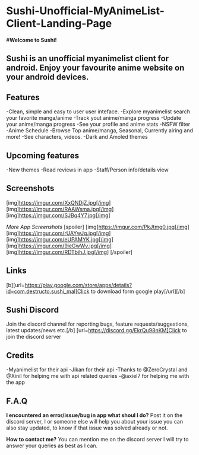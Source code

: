 # Sushi-Unofficial-MyAnimeList-Client-Landing-Page
#**Welcome to Sushi!**

## Sushi is an unofficial myanimelist client for android. Enjoy your favourite anime website on your android devices.

## Features
-Clean, simple and easy to user user inteface.
-Explore myanimelist search your favorite manga/anime
-Track yout anime/manga progress
-Update your anime/manga progress
-See your profile and anime stats
-NSFW filter
-Anime Schedule
-Browse Top anime/manga, Seasonal, Currently airing and more!
-See characters, videos.
-Dark and Amoled themes



## **Upcoming features**
-New themes
-Read reviews in app
-Staff/Person info/details view


## **Screenshots**
[img]https://imgur.com/XxQNDjZ.jpg[/img] [img]https://imgur.com/RAAWsma.jpg[/img] [img]https://imgur.com/SJBq4Y7.jpg[/img]

*More App Screenshots*
[spoiler]
[img]https://imgur.com/PkJtmg0.jpg[/img]
[img]https://imgur.com/rUAYwJq.jpg[/img]
[img]https://imgur.com/eUPAMYK.jpg[/img]
[img]https://imgur.com/9ieGwWv.jpg[/img]
[img]https://imgur.com/RDTbihJ.jpg[/img]
[/spoiler]



## **Links**

[b][url=https://play.google.com/store/apps/details?id=com.destructo.sushi_mal]Click to download form google play[/url][/b]



## **Sushi Discord**
Join the discord channel for reporting bugs, feature requests/suggestions, latest updates/news etc.[/b]
[url=https://discord.gg/EkrQu98nKM]Click to join the discord server
 
## **Credits**

-Myanimelist for their api
-Jikan for their api
-Thanks to @ZeroCrystal and @Xinil for
 helping me with api related queries
-@axiel7 for helping me with the app


## **F.A.Q**

**I encountered an error/issue/bug in app what shoul I do?**
    Post it on the discord server, I or someone else will help you about your issue you can also stay updated, to know if that issue was solved already or not.

**How to contact me?**
    You can mention me on the discord server I will try to answer your queries as best as I can.



